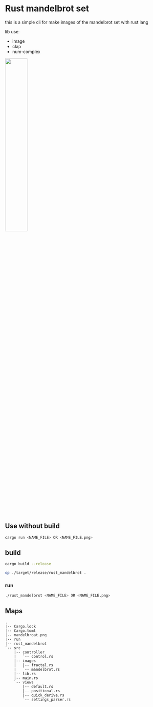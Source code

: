# Rust mandelbrot set

this is a simple cli for make images of the mandelbrot set with rust lang 

lib use:
- image
- clap
- num-complex


<img width="38%" src="https://user-images.githubusercontent.com/37389982/174195482-1e969cb4-7322-4aed-840a-493c271ee717.png">

## Use without build

```sh
cargo run <NAME_FILE> OR <NAME_FILE.png>
```

## build

```sh
cargo build --release
```
```sh
cp ./target/release/rust_mandelbrot .
```
### run

```sh
./rust_mandelbrot <NAME_FILE> OR <NAME_FILE.png>
```

## Maps
```
.
|-- Cargo.lock
|-- Cargo.toml
|-- mandelbroat.png
|-- run
|-- rust_mandelbrot
`-- src
    |-- controller
    |   `-- control.rs
    |-- images
    |   |-- fractal.rs
    |   `-- mandelbrot.rs
    |-- lib.rs
    |-- main.rs
    `-- views
        |-- default.rs
        |-- positional.rs
        |-- quick_derive.rs
        `-- settings_parser.rs
```
